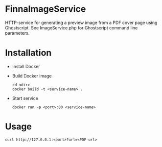# FinnaImageService

HTTP-service for generating a preview image from a PDF cover page using Ghostscript.
See ImageService.php for Ghostscript command line parameters.

# Installation

- Install Docker
- Build Docker image
      
      cd <dir>
      docker build -t <service-name> .
- Start service
     
      docker run -p <port>:80 <service-name>
 
# Usage
    curl http://127.0.0.1:<port>?url=<PDF-url>
